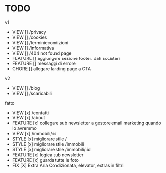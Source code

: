 # TODO

v1
- VIEW [] /privacy
- VIEW [] /cookies
- VIEW [] /terminiecondizioni
- VIEW [] /informativa
- VIEW [] /404 not found page
- FEATURE [] aggiungere sezione footer: dati societari
- FEATURE [] messaggi di errore
- CHORE [] allegare landing page a CTA

v2
- VIEW [] /blog
- VIEW [] /scaricabili

fatto
- VIEW [x] /contatti
- VIEW [x] /about
- FEATURE [x] collegare sub newsletter a gestore email marketing quando lo avremmo
- VIEW [x] /immobili/:id
- STYLE [x] migliorare stile /
- STYLE [x] migliorare stile /immobili
- STYLE [x] migliorare stile /immobili/:id
- FEATURE [x] logica sub newsletter
- FEATURE [x] guarda tutte le foto
- FIX [X] Extra Aria Condizionata, elevator, extras in filtri